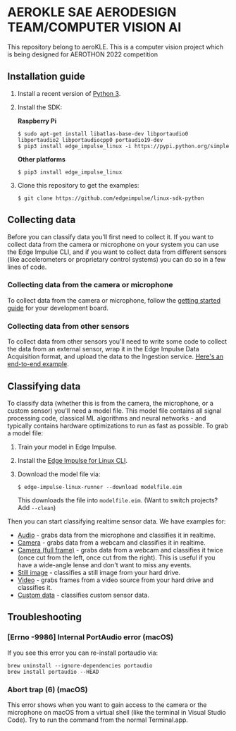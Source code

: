 # AEROKLE SAE AERODESIGN TEAM/COMPUTER VISION AI

This repository belong to aeroKLE.
This is a computer vision project which is being designed for AEROTHON 2022 competition


## Installation guide

1. Install a recent version of [Python 3](https://www.python.org/downloads/).
1. Install the SDK:

    **Raspberry Pi**

    ```
    $ sudo apt-get install libatlas-base-dev libportaudio0 libportaudio2 libportaudiocpp0 portaudio19-dev
    $ pip3 install edge_impulse_linux -i https://pypi.python.org/simple
    ```

    **Other platforms**

    ```
    $ pip3 install edge_impulse_linux
    ```

1. Clone this repository to get the examples:

    ```
    $ git clone https://github.com/edgeimpulse/linux-sdk-python
    ```

## Collecting data

Before you can classify data you'll first need to collect it. If you want to collect data from the camera or microphone on your system you can use the Edge Impulse CLI, and if you want to collect data from different sensors (like accelerometers or proprietary control systems) you can do so in a few lines of code.

### Collecting data from the camera or microphone

To collect data from the camera or microphone, follow the [getting started guide](https://docs.edgeimpulse.com/docs/edge-impulse-for-linux) for your development board.

### Collecting data from other sensors

To collect data from other sensors you'll need to write some code to collect the data from an external sensor, wrap it in the Edge Impulse Data Acquisition format, and upload the data to the Ingestion service. [Here's an end-to-end example](https://github.com/edgeimpulse/linux-sdk-python/blob/master/custom/collect.py).

## Classifying data

To classify data (whether this is from the camera, the microphone, or a custom sensor) you'll need a model file. This model file contains all signal processing code, classical ML algorithms and neural networks - and typically contains hardware optimizations to run as fast as possible. To grab a model file:

1. Train your model in Edge Impulse.
1. Install the [Edge Impulse for Linux CLI](https://docs.edgeimpulse.com/docs/edge-impulse-for-linux).
1. Download the model file via:

    ```
    $ edge-impulse-linux-runner --download modelfile.eim
    ```

    This downloads the file into `modelfile.eim`. (Want to switch projects? Add `--clean`)

Then you can start classifying realtime sensor data. We have examples for:

* [Audio](https://github.com/edgeimpulse/linux-sdk-python/blob/master/examples/audio/classify.py) - grabs data from the microphone and classifies it in realtime.
* [Camera](https://github.com/edgeimpulse/linux-sdk-python/blob/master/examples/image/classify.py) - grabs data from a webcam and classifies it in realtime.
* [Camera (full frame)](https://github.com/edgeimpulse/linux-sdk-python/blob/master/examples/image/classify-full-frame.py) - grabs data from a webcam and classifies it twice (once cut from the left, once cut from the right). This is useful if you have a wide-angle lense and don't want to miss any events.
* [Still image](https://github.com/edgeimpulse/linux-sdk-python/blob/master/examples/image/classify-image.py) - classifies a still image from your hard drive.
* [Video](https://github.com/edgeimpulse/linux-sdk-python/blob/master/examples/image/classify-video.py) - grabs frames from a video source from your hard drive and classifies it.
* [Custom data](https://github.com/edgeimpulse/linux-sdk-python/blob/master/examples/custom/classify.py) - classifies custom sensor data.

## Troubleshooting

### [Errno -9986] Internal PortAudio error (macOS)

If you see this error you can re-install portaudio via:

```
brew uninstall --ignore-dependencies portaudio
brew install portaudio --HEAD​
```

### Abort trap (6) (macOS)

This error shows when you want to gain access to the camera or the microphone on macOS from a virtual shell (like the terminal in Visual Studio Code). Try to run the command from the normal Terminal.app.
